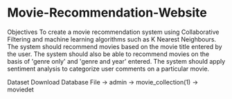 # Movie-Recommendation-Website
Objectives
To create a movie recommendation system using Collaborative Filtering and machine learning algorithms such as K Nearest Neighbours.
The system should recommend movies based on the movie title entered by the user.
The system should also be able to recommend movies on the basis of 'genre only' and 'genre and year' entered.
The system should apply sentiment analysis to categorize user comments on a particular movie.

Dataset
Download Database File
  -> admin
  -> movie_collection(1)
  -> moviedet

